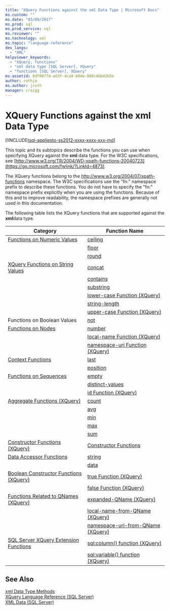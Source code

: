 ```yaml
---
title: "XQuery Functions against the xml Data Type | Microsoft Docs"
ms.custom: ""
ms.date: "03/09/2017"
ms.prod: sql
ms.prod_service: sql
ms.reviewer: ""
ms.technology: xml
ms.topic: "language-reference"
dev_langs: 
  - "XML"
helpviewer_keywords: 
  - "XQuery, functions"
  - "xml data type [SQL Server], XQuery"
  - "functions [SQL Server], XQuery"
ms.assetid: 8df0877d-a03f-4ca9-b84e-908c4bb42b5e
author: rothja
ms.author: jroth
manager: craigg
---
```

# XQuery Functions against the xml Data Type
[!INCLUDE[tsql-appliesto-ss2012-xxxx-xxxx-xxx-md](../includes/tsql-appliesto-ss2012-xxxx-xxxx-xxx-md.md)]

  This topic and its subtopics describe the functions you can use when specifying XQuery against the **xml** data type. For the W3C specifications, see [http://www.w3.org/TR/2004/WD-xpath-functions-20040723](https://go.microsoft.com/fwlink/?LinkId=4873).  
  
 The XQuery functions belong to the http://www.w3.org/2004/07/xpath-functions namespace. The W3C specifications use the "fn:" namespace prefix to describe these functions. You do not have to specify the "fn:" namespace prefix explicitly when you are using the functions. Because of this and to improve readability, the namespace prefixes are generally not used in this documentation.  
  
 The following table lists the XQuery functions that are supported against the **xml**data type.  
  
|Category|Function Name|  
|--------------|-------------------|  
|[Functions on Numeric Values](https://msdn.microsoft.com/library/d5740a32-b174-43b9-b64d-1cc6edc50cff)|[ceiling](../xquery/numeric-values-functions-ceiling.md)|  
||[floor](../xquery/numeric-values-functions-floor.md)|  
||[round](../xquery/numeric-values-functions-round.md)|  
|[XQuery Functions on String Values](https://msdn.microsoft.com/library/2dccefef-5d90-4f56-bda7-4c1954d8a730)|[concat](../xquery/functions-on-string-values-concat.md)|  
||[contains](../xquery/functions-on-string-values-contains.md)|  
||[substring](../xquery/functions-on-string-values-substring.md)|  
||[lower-case  Function &#40;XQuery&#41;](../xquery/functions-on-string-values-lower-case.md)|  
||[string-length](../xquery/functions-on-string-values-string-length.md)|  
||[upper-case  Function &#40;XQuery&#41;](../xquery/functions-on-string-values-upper-case.md)|  
|Functions on Boolean Values|[not](../xquery/functions-on-boolean-values-not-function.md)|  
|[Functions on Nodes](https://msdn.microsoft.com/library/09a8affa-3341-4f50-aebc-fdf529e00c08)|[number](../xquery/functions-on-nodes-number.md)|  
||[local-name Function (XQuery)](../xquery/functions-on-nodes-local-name.md)|  
||[namespace-uri Function (XQuery)](../xquery/functions-on-nodes-namespace-uri.md)|  
|[Context Functions](https://msdn.microsoft.com/library/f7d8af33-9de9-450c-a667-23dee3129b5f)|[last](../xquery/context-functions-last-xquery.md)|  
||[position](../xquery/context-functions-position-xquery.md)|  
|[Functions on Sequences](https://msdn.microsoft.com/library/672d2795-53ab-49c2-bf24-bc81a47ecd3f)|[empty](../xquery/functions-on-sequences-empty.md)|  
||[distinct-values](../xquery/functions-on-sequences-distinct-values.md)|  
||[id Function (XQuery)](../xquery/functions-on-sequences-id.md)|  
|[Aggregate Functions &#40;XQuery&#41;](https://msdn.microsoft.com/library/be647ef1-291e-4a5d-ab18-07c759efe176)|[count](../xquery/aggregate-functions-count.md)|  
||[avg](../xquery/aggregate-functions-avg.md)|  
||[min](../xquery/aggregate-functions-min.md)|  
||[max](../xquery/aggregate-functions-max.md)|  
||[sum](../xquery/aggregate-functions-sum.md)|  
|[Constructor Functions &#40;XQuery&#41;](../xquery/constructor-functions-xquery.md)|[Constructor Functions](../xquery/constructor-functions-xquery.md)|  
|[Data Accessor Functions](../xquery/data-accessor-functions.md)|[string](../xquery/data-accessor-functions-string-xquery.md)|  
||[data](../xquery/data-accessor-functions-data-xquery.md)|  
|[Boolean Constructor Functions &#40;XQuery&#41;](https://msdn.microsoft.com/library/fa907f39-d4b7-4495-b829-c788928e0f64)|[true Function (XQuery)](../xquery/boolean-constructor-functions-true-xquery.md)|  
||[false Function (XQuery)](../xquery/boolean-constructor-functions-false-xquery.md)|  
|[Functions Related to QNames &#40;XQuery&#41;](https://msdn.microsoft.com/library/7e07eb26-f551-4b63-ab77-861684faff71)|[expanded-QName (XQuery)](../xquery/functions-related-to-qnames-expanded-qname.md)|  
||[local-name-from-QName (XQuery)](../xquery/functions-related-to-qnames-local-name-from-qname.md)|  
||[namespace-uri-from-QName (XQuery)](../xquery/functions-related-to-qnames-namespace-uri-from-qname.md)|  
|[SQL Server XQuery Extension Functions](https://msdn.microsoft.com/library/4bc5d499-5fec-4c3f-b11e-5ab5ef9d8f97)|[sql:column() function (XQuery)](../xquery/xquery-extension-functions-sql-column.md)|  
||[sql:variable() function (XQuery)](../xquery/xquery-extension-functions-sql-variable.md)|  
  
## See Also  
 [xml Data Type Methods](../t-sql/xml/xml-data-type-methods.md)   
 [XQuery Language Reference &#40;SQL Server&#41;](../xquery/xquery-language-reference-sql-server.md)   
 [XML Data &#40;SQL Server&#41;](../relational-databases/xml/xml-data-sql-server.md)  
  
  
